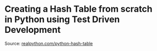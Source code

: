 # Creating a Hash Table from scratch in Python using Test Driven Development

Source: [realpython.com/python-hash-table](https://realpython.com/python-hash-table/#build-a-hash-table-prototype-in-python-with-tdd)

